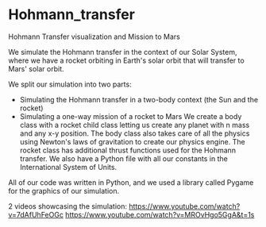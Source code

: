 # Hohmann_transfer
Hohmann Transfer visualization and Mission to Mars

We simulate the Hohmann transfer in the context of our Solar System, where we have a rocket orbiting in Earth's solar orbit that will transfer to Mars' solar orbit.

We split our simulation into two parts:

- Simulating the Hohmann transfer in a two-body context (the Sun and the rocket)
- Simulating a one-way mission of a rocket to Mars
We create a body class with a rocket child class letting us create any planet with n mass and any x-y position. The body class also takes care of all the physics using Newton's laws of gravitation to create our physics engine. The rocket class has additional thrust functions used for the Hohmann transfer. We also have a Python file with all our constants in the International System of Units.

All of our code was written in Python, and we used a library called Pygame for the graphics of our simulation.

2 videos showcasing the simulation:
https://www.youtube.com/watch?v=7dAfUhFeOGc
https://www.youtube.com/watch?v=MROvHgo5GgA&t=1s


